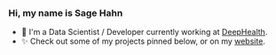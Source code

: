 ### Hi, my name is Sage Hahn
- 🔭 I'm a Data Scientist / Developer currently working at [DeepHealth](https://deep.health/).
- ✨ Check out some of my projects pinned below, or on my [website](http://sagehahn.com).


<!--
**sahahn/sahahn** is a ✨ _special_ ✨ repository because its `README.md` (this file) appears on your GitHub profile.

Here are some ideas to get you started:

- 🔭 I’m currently working on ...
- 🌱 I’m currently learning ...
- 👯 I’m looking to collaborate on ...
- 🤔 I’m looking for help with ...
- 💬 Ask me about ...
- 📫 How to reach me: ...
- 😄 Pronouns: ...
- ⚡ Fun fact: ...
-->
